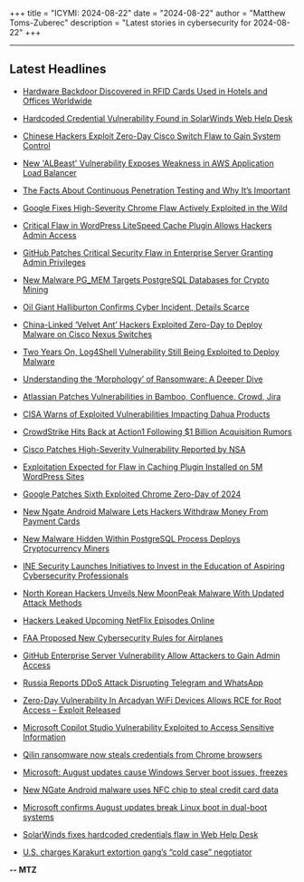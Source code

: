 +++
title = "ICYMI: 2024-08-22"
date = "2024-08-22"
author = "Matthew Toms-Zuberec"
description = "Latest stories in cybersecurity for 2024-08-22"
+++

---------------------------------------------------------------------------
## Latest Headlines
- [Hardware Backdoor Discovered in RFID Cards Used in Hotels and Offices Worldwide](https://thehackernews.com/2024/08/hardware-backdoor-discovered-in-rfid.html)

- [Hardcoded Credential Vulnerability Found in SolarWinds Web Help Desk](https://thehackernews.com/2024/08/hardcoded-credential-vulnerability.html)

- [Chinese Hackers Exploit Zero-Day Cisco Switch Flaw to Gain System Control](https://thehackernews.com/2024/08/chinese-hackers-exploit-zero-day-cisco.html)

- [New 'ALBeast' Vulnerability Exposes Weakness in AWS Application Load Balancer](https://thehackernews.com/2024/08/new-albeast-vulnerability-exposes.html)

- [The Facts About Continuous Penetration Testing and Why It’s Important](https://thehackernews.com/2024/08/the-facts-about-continuous-penetration.html)

- [Google Fixes High-Severity Chrome Flaw Actively Exploited in the Wild](https://thehackernews.com/2024/08/google-fixes-high-severity-chrome-flaw.html)

- [Critical Flaw in WordPress LiteSpeed Cache Plugin Allows Hackers Admin Access](https://thehackernews.com/2024/08/critical-flaw-in-wordpress-litespeed.html)

- [GitHub Patches Critical Security Flaw in Enterprise Server Granting Admin Privileges](https://thehackernews.com/2024/08/github-patches-critical-security-flaw.html)

- [New Malware PG_MEM Targets PostgreSQL Databases for Crypto Mining](https://thehackernews.com/2024/08/new-malware-pgmem-targets-postgresql.html)

- [Oil Giant Halliburton Confirms Cyber Incident, Details Scarce](https://www.securityweek.com/oil-giant-halliburton-confirms-cyberattack-details-scarce/)

- [China-Linked ‘Velvet Ant’ Hackers Exploited Zero-Day to Deploy Malware on Cisco Nexus Switches](https://www.securityweek.com/china-linked-velvet-ant-hackers-exploited-zero-day-to-deploy-malware-on-cisco-nexus-switches/)

- [Two Years On, Log4Shell Vulnerability Still Being Exploited to Deploy Malware](https://www.securityweek.com/two-years-on-log4shell-vulnerability-still-being-exploited-to-deploy-malware/)

- [Understanding the ‘Morphology’ of Ransomware: A Deeper Dive](https://www.securityweek.com/understanding-the-morphology-of-ransomware-a-deeper-dive/)

- [Atlassian Patches Vulnerabilities in Bamboo, Confluence, Crowd, Jira](https://www.securityweek.com/atlassian-patches-vulnerabilities-in-bamboo-confluence-crowd-jira/)

- [CISA Warns of Exploited Vulnerabilities Impacting Dahua Products](https://www.securityweek.com/cisa-warns-of-exploited-vulnerabilities-impacting-dahua-products/)

- [CrowdStrike Hits Back at Action1 Following $1 Billion Acquisition Rumors](https://www.securityweek.com/crowdstrike-hits-back-at-action1-following-1-billion-acquisition-rumors/)

- [Cisco Patches High-Severity Vulnerability Reported by NSA](https://www.securityweek.com/cisco-patches-high-severity-vulnerability-reported-by-nsa/)

- [Exploitation Expected for Flaw in Caching Plugin Installed on 5M WordPress Sites](https://www.securityweek.com/exploitation-expected-for-flaw-in-caching-plugin-installed-on-5m-wordpress-sites/)

- [Google Patches Sixth Exploited Chrome Zero-Day of 2024](https://www.securityweek.com/google-patches-sixth-exploited-chrome-zero-day-of-2024/)

- [New Ngate Android Malware Lets Hackers Withdraw Money From Payment Cards](https://cybersecuritynews.com/new-ngate-android-malware/)

- [New Malware Hidden Within PostgreSQL Process Deploys Cryptocurrency Miners](https://cybersecuritynews.com/postgres-malware-cryptomining/)

- [INE Security Launches Initiatives to Invest in the Education of Aspiring Cybersecurity Professionals](https://cybersecuritynews.com/ine-security-launches-initiatives-to-invest-in-the-education/)

- [North Korean Hackers Unveils New MoonPeak Malware With Updated Attack Methods](https://cybersecuritynews.com/north-korean-hackers-moonpeak-malware-update/)

- [Hackers Leaked Upcoming NetFlix Episodes Online](https://cybersecuritynews.com/netflix-security-breach-hackers-leaked/)

- [FAA Proposed New Cybersecurity Rules for Airplanes](https://cybersecuritynews.com/faa-cybersecurity-rules-airplanes/)

- [GitHub Enterprise Server Vulnerability Allow Attackers to Gain Admin Access](https://cybersecuritynews.com/github-enterprise-server-vulnerability/)

- [Russia Reports DDoS Attack Disrupting Telegram and WhatsApp](https://cybersecuritynews.com/russia-reports-ddos-attack/)

- [Zero-Day Vulnerability In Arcadyan WiFi Devices Allows RCE for Root Access – Exploit Released](https://cybersecuritynews.com/zero-day-vulnerability-in-arcadyan-wifi-devices/)

- [Microsoft Copilot Studio Vulnerability Exploited to Access Sensitive Information](https://cybersecuritynews.com/microsoft-copilot-studio-exploited/)

- [Qilin ransomware now steals credentials from Chrome browsers](https://www.bleepingcomputer.com/news/security/qilin-ransomware-now-steals-credentials-from-chrome-browsers/)

- [Microsoft: August updates cause Windows Server boot issues, freezes](https://www.bleepingcomputer.com/news/microsoft/microsoft-august-updates-cause-windows-server-boot-issues-freezes/)

- [New NGate Android malware uses NFC chip to steal credit card data](https://www.bleepingcomputer.com/news/security/new-ngate-android-malware-uses-nfc-chip-to-steal-credit-card-data/)

- [Microsoft confirms August updates break Linux boot in dual-boot systems](https://www.bleepingcomputer.com/news/microsoft/microsoft-confirms-august-updates-break-linux-boot-in-dual-boot-systems/)

- [SolarWinds fixes hardcoded credentials flaw in Web Help Desk](https://www.bleepingcomputer.com/news/security/solarwinds-fixes-hardcoded-credentials-flaw-in-web-help-desk/)

- [U.S. charges Karakurt extortion gang’s “cold case” negotiator](https://www.bleepingcomputer.com/news/legal/us-charges-karakurt-extortion-gangs-cold-case-negotiator/)

**-- MTZ**